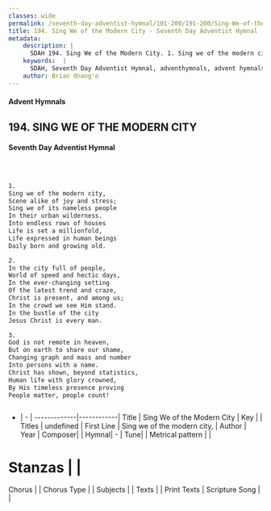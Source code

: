 ```yaml
---
classes: wide
permalink: /seventh-day-adventist-hymnal/101-200/191-200/Sing-We-of-the-Modern-City/
title: 194. Sing We of the Modern City - Seventh Day Adventist Hymnal
metadata:
    description: |
      SDAH 194. Sing We of the Modern City. 1. Sing we of the modern city, Scene alike of joy and stress; Sing we of its nameless people In their urban wilderness. Into endless rows of houses Life is set a millionfold, Life expressed in human beings Daily born and growing old.
    keywords:  |
      SDAH, Seventh Day Adventist Hymnal, adventhymnals, advent hymnals, Sing We of the Modern City, Sing we of the modern city, 
    author: Brian Onang'o
---
```


#### Advent Hymnals
## 194. SING WE OF THE MODERN CITY
#### Seventh Day Adventist Hymnal

```txt



1.
Sing we of the modern city,
Scene alike of joy and stress;
Sing we of its nameless people
In their urban wilderness.
Into endless rows of houses
Life is set a millionfold,
Life expressed in human beings
Daily born and growing old.

2.
In the city full of people,
World of speed and hectic days,
In the ever-changing setting
Of the latest trend and craze,
Christ is present, and among us;
In the crowd we see Him stand.
In the bustle of the city
Jesus Christ is every man.

3.
God is not remote in heaven,
But on earth to share our shame,
Changing graph and mass and number
Into persons with a name.
Christ has shown, beyond statistics,
Human life with glory crowned,
By His timeless presence proving
People matter, people count!



```

- |   -  |
-------------|------------|
Title | Sing We of the Modern City |
Key |  |
Titles | undefined |
First Line | Sing we of the modern city, |
Author | 
Year | 
Composer|  |
Hymnal|  - |
Tune|  |
Metrical pattern | |
# Stanzas |  |
Chorus |  |
Chorus Type |  |
Subjects |  |
Texts |  |
Print Texts | 
Scripture Song |  |
  
